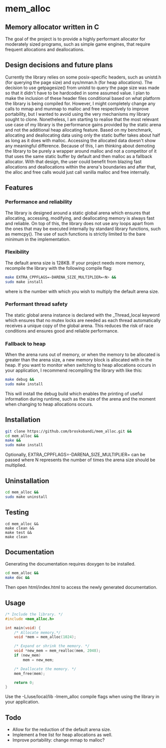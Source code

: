 # mem_alloc
## Memory allocator written in C
The goal of the project is to provide a highly performant allocator for 
moderately sized programs, such as simple game engines, that require frequent
allocations and deallocations. 
## Design decisions and future plans
Currently the library relies on some posix-specific headers, such as
unistd.h (for querying the page size) and sys/mman.h (for heap allocations).
The decision to use getpagesize() from unistd to query the page size was 
made so that it didn't have to be hardcoded in some assumed value. I plan
to make the inclusion of these header files conditional based on what platform 
the library is being compiled for. However, I might completely change any
calls to mmap and munmap to malloc and free respectively to improve
portability, but I wanted to avoid using the very mechanisms my library
sought to clone. Nonetheless, I am starting to realise that the most relevant
use case of my library is the performance gains provided by the static arena
and not the additional heap allocating feature. Based on my benchmark,
allocating and deallocating data using only the static buffer takes about
half as long as it does with malloc. Accessing the allocated data doesn't
show any meaningful difference. Because of this, I am thinking about demoting 
 the library to be purely a wrapper around malloc and not a competitor of it 
 that uses the same static buffer by default and then malloc as a fallback 
 allocator. With that design, the user could benefit from blazing fast 
 allocations and deallocations within the arena's boundaries and after that,
 the alloc and free calls would just call vanilla malloc and free internally.
## Features
### Performance and reliability
The library is designed around a static global arena which ensures that 
allocating, accessing, modifying, and deallocating memory is always fast 
and reliable. On top of this, the library does not use any loops apart from
the ones that may be executed internally by standard library functions, such
as memcpy(). The use of such functions is strictly limited to the bare
minimum in the implementation.
### Flexibility
The default arena size is 128KB. If your project needs more memory, recompile
the library with the following compile flag:
```bash
make EXTRA_CPPFLAGS=-DARENA_SIZE_MULTIPLIER=<N> &&
sudo make install
```
where <N> is the number with which you wish to multiply the default arena
size. 
### Performant thread safety
The static global arena instance is declared with the _Thread_local keyword
which ensures that no mutex locks are needed as each thread automatically 
receives a unique copy of the global arena. This reduces the risk of race
conditions and ensures good and reliable performance.
### Fallback to heap
When the arena runs out of memory, or when the memory to be allocated is
greater than the arena size, a new memory block is allocated with in the heap.
If you want to monitor when switching to heap allocations occurs in your 
application, I recommend recompiling the library with like this:
```bash
make debug &&
sudo make install
```
This will install the debug build which enables the printing of useful 
information during runtime, such as the size of the arena and the moment
when changing to heap allocations occurs.
## Installation
```bash
git clone https://github.com/broskobandi/mem_alloc.git &&
cd mem_alloc &&
make &&
sudo make install
```
Optionally, EXTRA_CPPFLAGS=-DARENA_SIZE_MULTIPLIER=<N> can be passed 
where N represents the number of times the arena size should be multiplied.
## Uninstallation
```bash
cd mem_alloc &&
sudo make uninstall
```
## Testing
```
cd mem_alloc &&
make clean &&
make test &&
make clean
```
## Documentation
Generating the documentation requires doxygen to be installed.
```bash
cd mem_alloc &&
make doc &&
```
Then open html/index.html to access the newly generated documentation.
## Usage
```c
/* Include the library. */
#include <mem_alloc.h>

int main(void) {
	/* Allocate memory.*/
	void *mem = mem_alloc(1024);

	/* Expand or shrink the memory. */
	void *new_mem = mem_realloc(mem, 2048);
	if (new_mem)
		mem = new_mem;

	/* Deallocate the memory. */
	mem_free(mem);

	return 0;
}
```
Use the -L/use/local/lib -lmem_alloc compile flags when using the library 
in your application.
## Todo
- Allow for the reduction of the default arena size.
- Implement a free list for heap allocations as well.
- Improve portability: change mmap to malloc?
